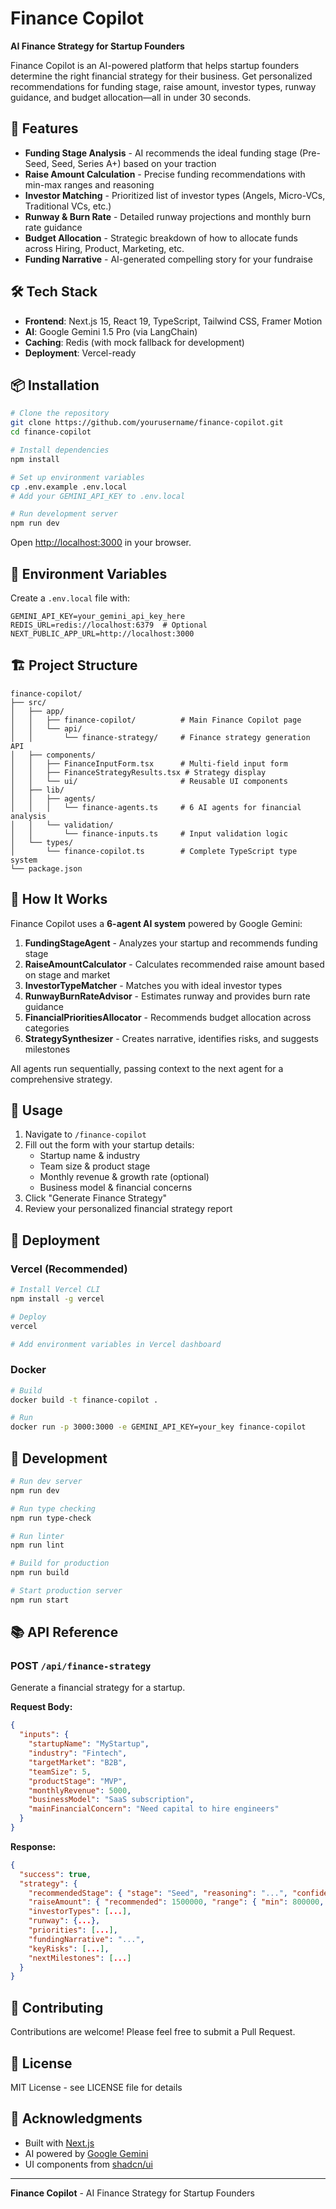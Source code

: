 # Finance Copilot

**AI Finance Strategy for Startup Founders**

Finance Copilot is an AI-powered platform that helps startup founders determine the right financial strategy for their business. Get personalized recommendations for funding stage, raise amount, investor types, runway guidance, and budget allocation—all in under 30 seconds.

## 🚀 Features

- **Funding Stage Analysis** - AI recommends the ideal funding stage (Pre-Seed, Seed, Series A+) based on your traction
- **Raise Amount Calculation** - Precise funding recommendations with min-max ranges and reasoning
- **Investor Matching** - Prioritized list of investor types (Angels, Micro-VCs, Traditional VCs, etc.)
- **Runway & Burn Rate** - Detailed runway projections and monthly burn rate guidance  
- **Budget Allocation** - Strategic breakdown of how to allocate funds across Hiring, Product, Marketing, etc.
- **Funding Narrative** - AI-generated compelling story for your fundraise

## 🛠️ Tech Stack

- **Frontend**: Next.js 15, React 19, TypeScript, Tailwind CSS, Framer Motion
- **AI**: Google Gemini 1.5 Pro (via LangChain)
- **Caching**: Redis (with mock fallback for development)
- **Deployment**: Vercel-ready

## 📦 Installation

```bash
# Clone the repository
git clone https://github.com/yourusername/finance-copilot.git
cd finance-copilot

# Install dependencies
npm install

# Set up environment variables
cp .env.example .env.local
# Add your GEMINI_API_KEY to .env.local

# Run development server
npm run dev
```

Open [http://localhost:3000](http://localhost:3000) in your browser.

## 🔑 Environment Variables

Create a `.env.local` file with:

```env
GEMINI_API_KEY=your_gemini_api_key_here
REDIS_URL=redis://localhost:6379  # Optional
NEXT_PUBLIC_APP_URL=http://localhost:3000
```

## 🏗️ Project Structure

```
finance-copilot/
├── src/
│   ├── app/
│   │   ├── finance-copilot/          # Main Finance Copilot page
│   │   └── api/
│   │       └── finance-strategy/     # Finance strategy generation API
│   ├── components/
│   │   ├── FinanceInputForm.tsx      # Multi-field input form
│   │   ├── FinanceStrategyResults.tsx # Strategy display
│   │   └── ui/                       # Reusable UI components
│   ├── lib/
│   │   ├── agents/
│   │   │   └── finance-agents.ts     # 6 AI agents for financial analysis
│   │   └── validation/
│   │       └── finance-inputs.ts     # Input validation logic
│   └── types/
│       └── finance-copilot.ts        # Complete TypeScript type system
└── package.json
```

## 🤖 How It Works

Finance Copilot uses a **6-agent AI system** powered by Google Gemini:

1. **FundingStageAgent** - Analyzes your startup and recommends funding stage
2. **RaiseAmountCalculator** - Calculates recommended raise amount based on stage and market
3. **InvestorTypeMatcher** - Matches you with ideal investor types  
4. **RunwayBurnRateAdvisor** - Estimates runway and provides burn rate guidance
5. **FinancialPrioritiesAllocator** - Recommends budget allocation across categories
6. **StrategySynthesizer** - Creates narrative, identifies risks, and suggests milestones

All agents run sequentially, passing context to the next agent for a comprehensive strategy.

## 📝 Usage

1. Navigate to `/finance-copilot`
2. Fill out the form with your startup details:
   - Startup name & industry
   - Team size & product stage
   - Monthly revenue & growth rate (optional)
   - Business model & financial concerns
3. Click "Generate Finance Strategy"
4. Review your personalized financial strategy report

## 🚢 Deployment

### Vercel (Recommended)

```bash
# Install Vercel CLI
npm install -g vercel

# Deploy
vercel

# Add environment variables in Vercel dashboard
```

### Docker

```bash
# Build
docker build -t finance-copilot .

# Run
docker run -p 3000:3000 -e GEMINI_API_KEY=your_key finance-copilot
```

## 🧪 Development

```bash
# Run dev server
npm run dev

# Run type checking
npm run type-check

# Run linter
npm run lint

# Build for production
npm run build

# Start production server
npm run start
```

## 📚 API Reference

### POST `/api/finance-strategy`

Generate a financial strategy for a startup.

**Request Body:**
```json
{
  "inputs": {
    "startupName": "MyStartup",
    "industry": "Fintech",
    "targetMarket": "B2B",
    "teamSize": 5,
    "productStage": "MVP",
    "monthlyRevenue": 5000,
    "businessModel": "SaaS subscription",
    "mainFinancialConcern": "Need capital to hire engineers"
  }
}
```

**Response:**
```json
{
  "success": true,
  "strategy": {
    "recommendedStage": { "stage": "Seed", "reasoning": "...", "confidence": 0.85 },
    "raiseAmount": { "recommended": 1500000, "range": { "min": 800000, "max": 2000000 } },
    "investorTypes": [...],
    "runway": {...},
    "priorities": [...],
    "fundingNarrative": "...",
    "keyRisks": [...],
    "nextMilestones": [...]
  }
}
```

## 🤝 Contributing

Contributions are welcome! Please feel free to submit a Pull Request.

## 📄 License

MIT License - see LICENSE file for details

## 🙏 Acknowledgments

- Built with [Next.js](https://nextjs.org/)
- AI powered by [Google Gemini](https://deepmind.google/technologies/gemini/)
- UI components from [shadcn/ui](https://ui.shadcn.com/)

---

**Finance Copilot** - AI Finance Strategy for Startup Founders
